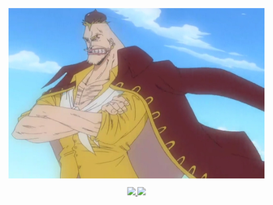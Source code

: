 
![tiodacastanha](https://github.com/TioDaCastanha/TioDaCastanha/blob/main/Cricket_22_years_ago.webp)
<div align="center">
  <a href="https://github.com/TioDaCastanha">
  <img height="150em" src="https://github-readme-stats-tiodacastanha.vercel.app/api?username=TioDaCastanha&show_icons=true&theme=vision-friendly-dark&include_all_commits=true&count_private=true"/>
  <img height="150em" src="https://github-readme-stats-tiodacastanha.vercel.app/api/top-langs/?username=TioDaCastanha&layout=compact&langs_count=7&theme=vision-friendly-dark"/>
</div>
